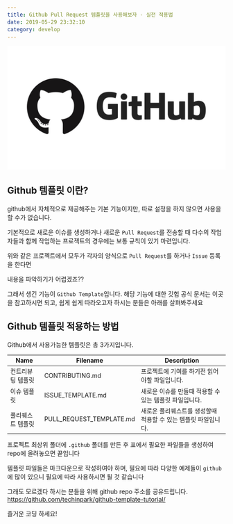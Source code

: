 ```yaml
---
title: Github Pull Request 템플릿을 사용해보자 - 실전 적용법
date: 2019-05-29 23:32:10
category: develop
---
```


<img src="../../assets/2019-05-29/content.jpg">

## Github 템플릿 이란?
github에서 자체적으로 제공해주는 기본 기능이지만, 따로 설정을 하지 않으면 사용을 할 수가 없습니다.

기본적으로 새로운 이슈를 생성하거나 새로운 `Pull Request`를 전송할 때 다수의 작업자들과 함께 작업하는 프로젝트의 경우에는 보통 규칙이 있기 마련입니다.

위와 같은 프로젝트에서 모두가 각자의 양식으로 `Pull Request`를 하거나 `Issue` 등록을 한다면

내용을 파악하기가 어렵겠죠??

그래서 생긴 기능이 `Github Template`입니다.
해당 기능에 대한 깃헙 공식 문서는 이곳을 참고하시면 되고, 쉽게 쉽게 따라오고자 하시는 분들은 아래를 살펴봐주세요

## Github 템플릿 적용하는 방법 
Github에서 사용가능한 템플릿은 총 3가지입니다.

| Name      | Filename                 | Description                         |
| --------- | ------------------------ | ----------------------------------- |
| 컨트리뷰팅 템플릿 | CONTRIBUTING.md          | 프로젝트에 기여를 하기전 읽어야할 파일입니다.           |
| 이슈 템플릿    | ISSUE_TEMPLATE.md        | 새로운 이슈를 만들때 적용할 수 있는 템플릿 파일입니다.     |
| 풀리퀘스트 템플릿 | PULL_REQUEST_TEMPLATE.md | 새로운 풀리퀘스트를 생성할때 적용할 수 있는 템플릿 파일입니다. |

프로젝트 최상위 폴더에 `.github` 폴더를 만든 후 표에서 필요한 파일들을 생성하여 repo에 올려놓으면 끝입니다

템플릿 파일들은 마크다운으로 작성하여야 하며, 필요에 따라 다양한 예제들이 `github`에 많이 있으니
필요에 따라 사용하시면 될 것 같습니다

그래도 모르겠다 하시는 분들을 위해 github repo 주소를 공유드립니다. 
https://github.com/techinpark/github-template-tutorial/ 

즐거운 코딩 하세요!

